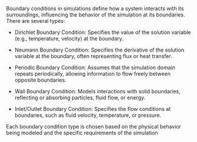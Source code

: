 Boundary conditions in simulations define how a system interacts with its surroundings, influencing the behavior of the simulation at its boundaries. There are several types:

- Dirichlet Boundary Condition: Specifies the value of the solution variable (e.g., temperature, velocity) at the boundary.

- Neumann Boundary Condition: Specifies the derivative of the solution variable at the boundary, often representing flux or heat transfer.

- Periodic Boundary Condition: Assumes that the simulation domain repeats periodically, allowing information to flow freely between opposite boundaries.

- Wall Boundary Condition: Models interactions with solid boundaries, reflecting or absorbing particles, fluid flow, or energy.

- Inlet/Outlet Boundary Condition: Specifies the flow conditions at boundaries, such as fluid velocity, temperature, or pressure.

Each boundary condition type is chosen based on the physical behavior being modeled and the specific requirements of the simulation